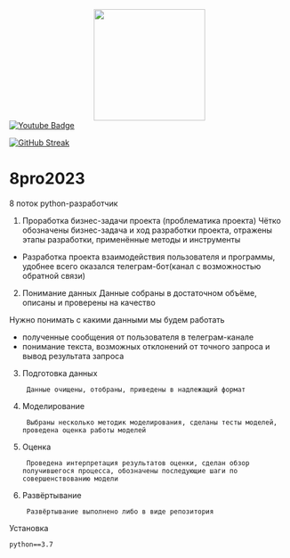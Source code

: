 <div id="header" align="center">
  <img src="https://media.giphy.com/media/hqU2KkjW5bE2v2Z7Q2/giphy.gif" width="200"/>
</div>

<div id="badges">
  <a href="https://www.youtube.com/channel/UCUkkCRM55x7MzTqkGYDp_GQ">
  <img src="https://img.shields.io/badge/YouTube-red?style=for-the-badge&logo=youtube&logoColor=white" alt="Youtube Badge"/>
  </a>
</div>

<img src="https://komarev.com/ghpvc/?username=python-dikrylosov&style=flat-square&color=blue" alt=""/>

[![GitHub Streak](http://github-readme-streak-stats.herokuapp.com?user=python-dikrylosov&theme=dark&background=000000)](https://git.io/streak-stats)

# 8pro2023
8 поток python-разработчик

1) Проработка бизнес-задачи проекта (проблематика проекта)
Чётко обозначены бизнес-задача и ход разработки проекта, отражены этапы разработки, применённые методы и инструменты
        
- Разработка проекта взаимодействия пользователя и программы, удобнее всего оказался телеграм-бот(канал с возможностью обратной связи)

2) Понимание данных        Данные собраны в достаточном объёме, описаны и проверены на качество
        
Нужно понимать с какими данными мы будем работать
- полученные сообщения от пользователя в телеграм-канале
- понимание текста, возможных отклонений от точного запроса и вывод результата запроса

3) Подготовка данных

        Данные очищены, отобраны, приведены в надлежащий формат

4) Моделирование

        Выбраны несколько методик моделирования, сделаны тесты моделей, проведена оценка работы моделей

5) Оценка

        Проведена интерпретация результатов оценки, сделан обзор получившегося процесса, обозначены последующие шаги по совершенствованию модели

6) Развёртывание

        Развёртывание выполнено либо в виде репозитория




Установка 

    python==3.7
